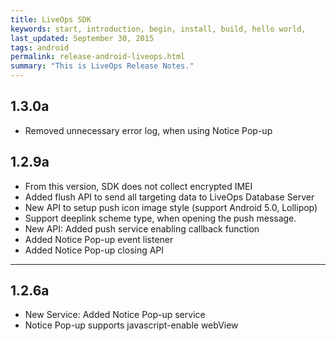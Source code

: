 ```yaml
---
title: LiveOps SDK
keywords: start, introduction, begin, install, build, hello world,
last_updated: September 30, 2015
tags: android
permalink: release-android-liveops.html
summary: "This is LiveOps Release Notes."
---
```


## 1.3.0a
* Removed unnecessary error log, when using Notice Pop-up

## 1.2.9a
* From this version, SDK does not collect encrypted IMEI
* Added flush API to send all targeting data to LiveOps Database Server
* New API to setup push icon image style (support Android 5.0, Lollipop)
* Support deeplink scheme type, when opening the push message.
* New API: Added push service enabling callback function
* Added Notice Pop-up event listener
* Added Notice Pop-up closing API

---

## 1.2.6a
* New Service: Added Notice Pop-up service
* Notice Pop-up supports javascript-enable webView